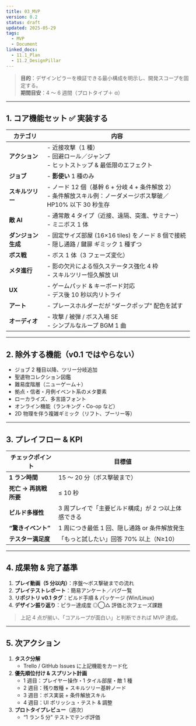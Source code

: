 ```yaml
---
title: 03_MVP
version: 0.2
status: draft
updated: 2025-05-29
tags:
  - MVP
  - Document
linked_docs:
  - 11.1_Plan
  - 11.2_DesignPillar
---
```


> **目的**：デザインピラーを検証できる最小構成を明示し、開発スコープを固定する。  
> **期間目安**：4 〜 6 週間（プロトタイプ＋ α）

---

## 1. コア機能セット ✅ 実装する

| カテゴリ           | 内容                                                                                                             |
| ------------------ | ---------------------------------------------------------------------------------------------------------------- |
| **アクション**     | - 近接攻撃（1 種）<br>- 回避ロール／ジャンプ<br>- ヒットストップ & 最低限のエフェクト                            |
| **ジョブ**         | - **影使い** 1 種のみ                                                                                            |
| **スキルツリー**   | - ノード 12 個（基幹 6 + 分岐 4 + 条件解放 2）<br>- 条件解放スキル例：ノーダメージボス撃破／HP10% 以下 30 秒生存 |
| **敵 AI**          | - 通常敵 4 タイプ（近接、遠隔、突進、サミナー）<br>- ミニボス 1 体                                               |
| **ダンジョン生成** | - 固定サイズ部屋 (16×16 tiles) をノード 8 個で接続<br>- 隠し通路 / 鍵扉 ギミック 1 種ずつ                        |
| **ボス戦**         | - ボス 1 体（3 フェーズ変化）                                                                                    |
| **メタ進行**       | - 影の欠片による恒久ステータス強化 4 枠<br>- スキルツリー恒久解放 UI                                             |
| **UX**             | - ゲームパッド & キーボード対応<br>- デス後 10 秒以内リトライ                                                    |
| **アート**         | - プレースホルダーだが “ダークポップ” 配色を試す                                                                 |
| **オーディオ**     | - 攻撃 / 被弾 / ボス入場 SE<br>- シンプルなループ BGM 1 曲                                                       |

---

## 2. **除外する機能**（v0.1 ではやらない）

-   ジョブ 2 種目以降、ツリー分岐追加
-   聖遺物コレクション図鑑
-   難易度階層（ニューゲーム＋）
-   拠点・信者・月例イベント系のメタ要素
-   ローカライズ、多言語フォント
-   オンライン機能（ランキング・Co-op など）
-   2D 物理を伴う複雑ギミック（リフト、プーリー等）

---

## 3. プレイフロー & KPI

| チェックポイント      | 目標値                                              |
| --------------------- | --------------------------------------------------- |
| **1 ラン時間**        | 15 〜 20 分（ボス撃破まで）                         |
| **死亡 → 再挑戦所要** | ≤ 10 秒                                             |
| **ビルド多様性**      | 3 周プレイで「主要ビルド構成」が 2 つ以上体感できる |
| **“驚きイベント”**    | 1 周につき最低 1 回、隠し通路 or 条件解放発生       |
| **テスター満足度**    | 「もっと試したい」回答 70% 以上（N≥10）             |

---

## 4. 成果物 & 完了基準

1. **プレイ動画（5 分以内）**：序盤〜ボス撃破までの流れ
2. **プレイテストレポート**：簡易アンケート／バグ一覧
3. **リポジトリ v0.1 タグ**：ビルド手順 & パッケージ (Win/Linux)
4. **デザイン振り返り**：ピラー達成度 ◎◯△ 評価と次フェーズ課題

> 上記 4 点が揃い、「コアループが面白い」と判断できれば MVP 達成。

---

## 5. 次アクション

1. **タスク分解**
    - Trello / GitHub Issues に上記機能をカード化
2. **優先順位付け & スプリント計画**
    - 1 週目：プレイヤー操作・1 タイル部屋・敵 1 種
    - 2 週目：残り敵種 + スキルツリー基幹ノード
    - 3 週目：ボス実装 + 条件解放スキル
    - 4 週目：UI ポリッシュ・テスト & 調整
3. **プロトタイプレビュー**（週次）
    - “1 ラン 5 分” テストでテンポ評価
